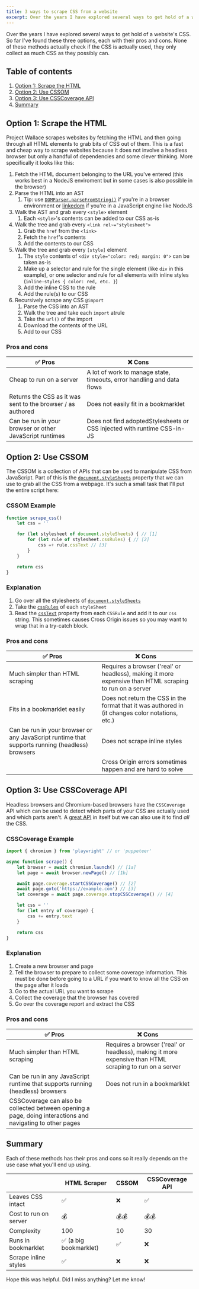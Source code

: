 ```yaml
---
title: 3 ways to scrape CSS from a website
excerpt: Over the years I have explored several ways to get hold of a website's CSS. So far I've found these three options, each with their pros and cons.
---
```


Over the years I have explored several ways to get hold of a website's CSS. So far I've found these three options, each with their pros and cons. None of these methods actually check if the CSS is actually used, they only collect as much CSS as they possibly can.

## Table of contents

1. [Option 1: Scrape the HTML](#option-1-scrape-the-html)
2. [Option 2: Use CSSOM](#option-2-use-cssom)
3. [Option 3: Use CSSCoverage API](#option-3-use-csscoverage-api)
4. [Summary](#summary)

## Option 1: Scrape the HTML

Project Wallace scrapes websites by fetching the HTML and then going through all HTML elements to grab bits of CSS out of them. This is a fast and cheap way to scrape websites because it does not involve a headless browser but only a handful of dependencies and some clever thinking. More specifically it looks like this:

1. Fetch the HTML document belonging to the URL you've entered (this works best in a NodeJS enviroment but in some cases is also possible in the browser)
2. Parse the HTML into an AST
	1. Tip: use [`DOMParser.parseFromString()`](https://developer.mozilla.org/en-US/docs/Web/API/DOMParser/parseFromString) if you're in a browser environment or [linkedom](https://github.com/WebReflection/linkedom) if you're in a JavaScript engine like NodeJS
3. Walk the AST and grab every `<style>` element
	1. Each `<style>`'s contents can be added to our CSS as-is
4. Walk the tree and grab every `<link rel~="stylesheet">`
	1. Grab the `href` from the `<link>`
	2. Fetch the `href`'s contents
	2. Add the contents to our CSS
5. Walk the tree and grab every `[style]` element
	1. The `style` contents of `<div style="color: red; margin: 0">` can be taken as-is
	2. Make up a selector and rule for the single element (like `div` in this example), or one selector and rule for _all_ elements with inline styles (`inline-styles { color: red, etc. }`)
	3. Add the inline CSS to the rule
	4. Add the rule(s) to our CSS
6. Recursively scrape any CSS `@import`
	1. Parse the CSS into an AST
	2. Walk the tree and take each `import` atrule
	3. Take the `url()` of the import
	4. Download the contents of the URL
	5. Add to our CSS

### Pros and cons

| ✅ Pros | ❌ Cons |
|---------|---------|
| Cheap to run on a server | A lot of work to manage state, timeouts, error handling and data flows |
| Returns the CSS as it was sent to the browser / as authored | Does not easily fit in a bookmarklet |
| Can be run in your browser or other JavaScript runtimes | Does not find adoptedStylesheets or CSS injected with runtime CSS-in-JS |

## Option 2: Use CSSOM

The CSSOM is a collection of APIs that can be used to manipulate CSS from JavaScript. Part of this is the [`document.styleSheets`](https://developer.mozilla.org/en-US/docs/Web/API/Document/styleSheets) property that we can use to grab all the CSS from a webpage. It's such a small task that I'll put the entire script here:

### CSSOM Example

```js
function scrape_css()
	let css = ''

	for (let stylesheet of document.styleSheets) { // [1]
		for (let rule of stylesheet.cssRules) { // [2]
			css =+ rule.cssText // [3]
		}
	}

	return css
}
```

### Explanation

1. Go over all the stylesheets of [`document.styleSheets`](https://developer.mozilla.org/en-US/docs/Web/API/Document/styleSheets)
2. Take the [`cssRules`](https://developer.mozilla.org/en-US/docs/Web/API/CSSStyleSheet/cssRules) of each `styleSheet`
3. Read the [`cssText`](https://developer.mozilla.org/en-US/docs/Web/API/CSSRule/cssText) property from each `CSSRule` and add it to our `css` string. This sometimes causes Cross Origin issues so you may want to wrap that in a try-catch block.

### Pros and cons

| ✅ Pros | ❌ Cons |
|---------|---------|
| Much simpler than HTML scraping | Requires a browser ('real' or headless), making it more expensive than HTML scraping to run on a server |
| Fits in a bookmarklet easily | Does not return the CSS in the format that it was authored in (it changes color notations, etc.) |
| Can be run in your browser or any JavaScript runtime that supports running (headless) browsers | Does not scrape inline styles |
|  | Cross Origin errors sometimes happen and are hard to solve |

## Option 3: Use CSSCoverage API

Headless browsers and Chromium-based browsers have the `CSSCoverage` API which can be used to detect which parts of your CSS are actually used and which parts aren't. A [great API](https://playwright.dev/docs/api/class-coverage#coverage-start-css-coverage) in itself but we can also use it to find _all_ the CSS.

### CSSCoverage Example

```js
import { chromium } from 'playwright' // or 'puppeteer'

async function scrape() {
	let browser = await chromium.launch() // [1a]
	let page = await browser.newPage() // [1b]

	await page.coverage.startCSSCoverage() // [2]
	await page.goto('https://example.com') // [3]
	let coverage = await page.coverage.stopCSSCoverage() // [4]

	let css = ''
	for (let entry of coverage) {
		css += entry.text
	}

	return css
}
```

### Explanation

1. Create a new browser and page
2. Tell the browser to prepare to collect some coverage information. This must be done before going to a URL if you want to know all the CSS on the page after it loads
3. Go to the actual URL you want to scrape
4. Collect the coverage that the browser has covered
5. Go over the coverage report and extract the CSS

### Pros and cons

| ✅ Pros | ❌ Cons |
|---------|---------|
| Much simpler than HTML scraping | Requires a browser ('real' or headless), making it more expensive than HTML scraping to run on a server |
| Can be run in any JavaScript runtime that supports running (headless) browsers | Does not run in a bookmarklet |
| CSSCoverage can also be collected between opening a page, doing interactions and navigating to other pages | |

## Summary

Each of these methods has their pros and cons so it really depends on the use case what you'll end up using.

|                       | HTML Scraper          | CSSOM | CSSCoverage API |
|-----------------------|-----------------------|-------|-----------------|
| Leaves CSS intact     | ✅                     | ❌     | ✅               |
| Cost to run on server | 💰                     | 💰💰    | 💰💰              |
| Complexity            | 100                   | 10    | 30              |
| Runs in bookmarklet   | ✅ (a big bookmarklet) | ✅     | ❌               |
| Scrape inline styles  | ✅                     | ❌     | ❌               |

Hope this was helpful. Did I miss anything? Let me know!
